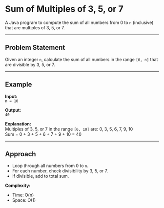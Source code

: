 # Sum of Multiples of 3, 5, or 7

A Java program to compute the sum of all numbers from 0 to `n` (inclusive) that are multiples of 3, 5, or 7.

---

## Problem Statement

Given an integer `n`, calculate the sum of all numbers in the range `[0, n]` that are divisible by 3, 5, or 7.

---

## Example

**Input:**  
`n = 10`

**Output:**  
`40`

**Explanation:**  
Multiples of 3, 5, or 7 in the range `[0, 10]` are: 0, 3, 5, 6, 7, 9, 10  
Sum = 0 + 3 + 5 + 6 + 7 + 9 + 10 = 40

---

## Approach

- Loop through all numbers from 0 to `n`.
- For each number, check divisibility by 3, 5, or 7.
- If divisible, add to total sum.

**Complexity:**  
- Time: O(n)
- Space: O(1)

